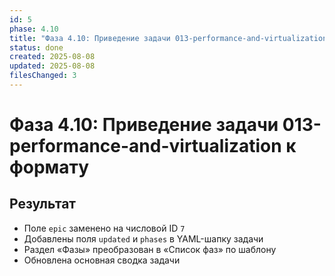 ```yaml
---
id: 5
phase: 4.10
title: "Фаза 4.10: Приведение задачи 013-performance-and-virtualization к формату"
status: done
created: 2025-08-08
updated: 2025-08-08
filesChanged: 3
---
```

# Фаза 4.10: Приведение задачи 013-performance-and-virtualization к формату

## Результат
- Поле `epic` заменено на числовой ID `7`
- Добавлены поля `updated` и `phases` в YAML-шапку задачи
- Раздел «Фазы» преобразован в «Список фаз» по шаблону
- Обновлена основная сводка задачи
